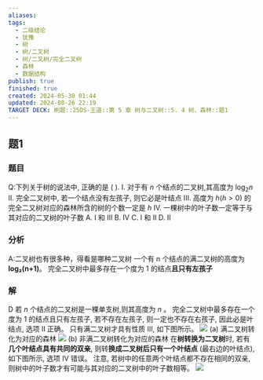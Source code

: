 ```yaml
---
aliases: 
tags:
  - 二级结论
  - 犹豫
  - 树
  - 树/二叉树
  - 树/二叉树/完全二叉树
  - 森林
  - 数据结构
publish: true
finished: true
created: 2024-05-30 01:44
updated: 2024-08-26 22:19
TARGET DECK: 刷题::25DS-王道::第 5 章 树与二叉树::5. 4 树、森林::题1
---
```

## 题1
### 题目
Q:下列关于树的说法中, 正确的是 ( ).
I. 对于有 $n$ 个结点的二叉树,其高度为 ${\log }_{2}n$
II. 完全二叉树中, 若一个结点没有左孩子, 则它必是叶结点
III. 高度为 $h( {h > 0})$ 的完全二又树对应的森林所含的树的个数一定是 $h$
IV. 一棵树中的叶子数一定等于与其对应的二叉树的叶子数
A. I 和 III 
B. IV 
C. I 和 II
D. II
### 分析
A:二叉树也有很多种，得看是哪种二叉树
一个有 n 个结点的满二叉树的高度为 **log₂(n+1)**。
完全二叉树中最多存在一个度为 1 的结点**且只有左孩子**
### 解
D
若 $n$ 个结点的二叉树是一棵单支树,则其高度为 $n$ 。
完全二叉树中最多存在一个度为 1 的结点且只有左孩子, 若不存在左孩子, 则一定也不存在右孩子, 因此必是叶结点, 选项 II 正确。
只有满二叉树才具有性质 III, 如下图所示。
![](https://img.hwenyi.tech/202408292249005.webp)
(a) 满二叉树转化为对应的森林
![](https://img.hwenyi.tech/202408292150665.webp)
(b) 非满二叉树转化为对应的森林
在**树转换为二叉树**时, 若有**几个叶结点具有共同的双亲**, 则转**换成二叉树后只有一个叶结点** (最右边的叶结点), 如下图所示, 选项 IV 错误。
注意, 若树中的任意两个叶结点都不存在相同的双亲, 则树中的叶子数才有可能与其对应的二叉树中的叶子数相等。
![](https://img.hwenyi.tech/202408292150666.webp)

